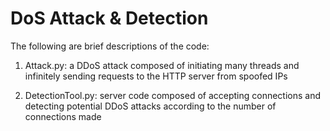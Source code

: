 # DoS Attack & Detection
The following are brief descriptions of the code:

1) Attack.py: a DDoS attack composed of initiating many threads and infinitely sending requests to the HTTP server from spoofed IPs

2) DetectionTool.py: server code composed of accepting connections and detecting potential DDoS attacks according to the number of connections made
